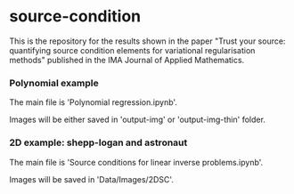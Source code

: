 # source-condition

This is the repository for the results shown in the paper "Trust your source: quantifying source condition elements for variational regularisation methods" published in the IMA Journal of Applied Mathematics.

### Polynomial example
The main file is 
'Polynomial regression.ipynb'.

Images will be either saved in 'output-img' or 'output-img-thin' folder.

### 2D example: shepp-logan and astronaut
The main file is 
'Source conditions for linear inverse problems.ipynb'.

Images will be saved in 'Data/Images/2DSC'.